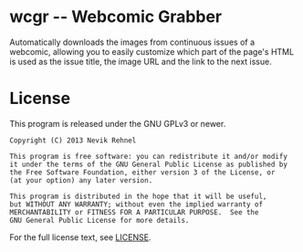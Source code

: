 # wcgr -- Webcomic Grabber

Automatically downloads the images from continuous issues of a webcomic, allowing you to easily customize which part of the page's HTML is used as the issue title, the image URL and the link to the next issue.

# License

This program is released under the GNU GPLv3 or newer.

    Copyright (C) 2013 Nevik Rehnel

    This program is free software: you can redistribute it and/or modify
    it under the terms of the GNU General Public License as published by
    the Free Software Foundation, either version 3 of the License, or
    (at your option) any later version.

    This program is distributed in the hope that it will be useful,
    but WITHOUT ANY WARRANTY; without even the implied warranty of
    MERCHANTABILITY or FITNESS FOR A PARTICULAR PURPOSE.  See the
    GNU General Public License for more details.

For the full license text, see [LICENSE](LICENSE).
